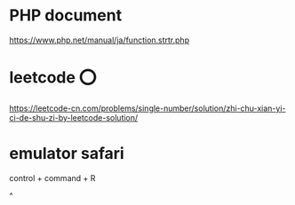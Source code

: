 # PHP document
https://www.php.net/manual/ja/function.strtr.php

# leetcode ⭕️
https://leetcode-cn.com/problems/single-number/solution/zhi-chu-xian-yi-ci-de-shu-zi-by-leetcode-solution/


# emulator safari
control + command + R

^
